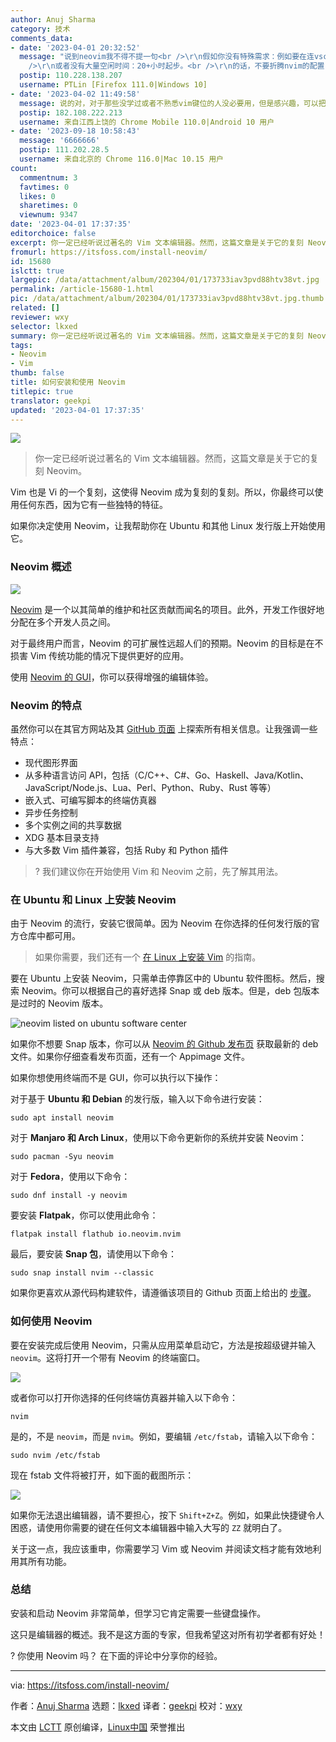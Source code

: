 ```yaml
---
author: Anuj Sharma
category: 技术
comments_data:
- date: '2023-04-01 20:32:52'
  message: "说到neovim我不得不提一句<br />\r\n假如你没有特殊需求：例如要在连vscode-server都运行不了的服务器写程序。<br
    />\r\n或者没有大量空闲时间：20+小时起步。<br />\r\n的话，不要折腾nvim的配置，实在想用最好用LunarVim这种预配置。<br />\r\n我感觉折腾nvim是最吃力不讨好的一件事，甚至再这个过程中只有折磨，很少有正面反馈。。。"
  postip: 110.228.138.207
  username: PTLin [Firefox 111.0|Windows 10]
- date: '2023-04-02 11:49:58'
  message: 说的对，对于那些没学过或者不熟悉vim键位的人没必要用，但是感兴趣，可以把本身娱乐的时间拿来折腾一下，其实很多时候配置neovim(建议不要用vim)时，都是像玩玩具一样来配置各种东西，找各种插件就像找新玩具，如果觉得不好玩就不要玩了，老老实实用vscode或其他ide。
  postip: 182.108.222.213
  username: 来自江西上饶的 Chrome Mobile 110.0|Android 10 用户
- date: '2023-09-18 10:58:43'
  message: '6666666'
  postip: 111.202.28.5
  username: 来自北京的 Chrome 116.0|Mac 10.15 用户
count:
  commentnum: 3
  favtimes: 0
  likes: 0
  sharetimes: 0
  viewnum: 9347
date: '2023-04-01 17:37:35'
editorchoice: false
excerpt: 你一定已经听说过著名的 Vim 文本编辑器。然而，这篇文章是关于它的复刻 Neovim。
fromurl: https://itsfoss.com/install-neovim/
id: 15680
islctt: true
largepic: /data/attachment/album/202304/01/173733iav3pvd88htv38vt.jpg
permalink: /article-15680-1.html
pic: /data/attachment/album/202304/01/173733iav3pvd88htv38vt.jpg.thumb.jpg
related: []
reviewer: wxy
selector: lkxed
summary: 你一定已经听说过著名的 Vim 文本编辑器。然而，这篇文章是关于它的复刻 Neovim。
tags:
- Neovim
- Vim
thumb: false
title: 如何安装和使用 Neovim
titlepic: true
translator: geekpi
updated: '2023-04-01 17:37:35'
---
```


![](/data/attachment/album/202304/01/173733iav3pvd88htv38vt.jpg)



> 
> 你一定已经听说过著名的 Vim 文本编辑器。然而，这篇文章是关于它的复刻 Neovim。
> 
> 
> 


Vim 也是 Vi 的一个复刻，这使得 Neovim 成为复刻的复刻。所以，你最终可以使用任何东西，因为它有一些独特的特征。


如果你决定使用 Neovim，让我帮助你在 Ubuntu 和其他 Linux 发行版上开始使用它。


### Neovim 概述


![](/data/attachment/album/202304/01/173735giaq9b1z6u66diw8.png)


[Neovim](https://neovim.io/?ref=itsfoss.com) 是一个以其简单的维护和社区贡献而闻名的项目。此外，开发工作很好地分配在多个开发人员之间。


对于最终用户而言，Neovim 的可扩展性远超人们的预期。Neovim 的目标是在不损害 Vim 传统功能的情况下提供更好的应用。


使用 [Neovim 的 GUI](https://itsfoss.com/neovim-gui-editors/)，你可以获得增强的编辑体验。


### Neovim 的特点


虽然你可以在其官方网站及其 [GitHub 页面](https://github.com/neovim/neovim?ref=itsfoss.com) 上探索所有相关信息。让我强调一些特点：


* 现代图形界面
* 从多种语言访问 API，包括（C/C++、C#、Go、Haskell、Java/Kotlin、JavaScript/Node.js、Lua、Perl、Python、Ruby、Rust 等等）
* 嵌入式、可编写脚本的终端仿真器
* 异步任务控制
* 多个实例之间的共享数据
* XDG 基本目录支持
* 与大多数 Vim 插件兼容，包括 Ruby 和 Python 插件



> 
> ? 我们建议你在开始使用 Vim 和 Neovim 之前，先了解其用法。
> 
> 
> 


### 在 Ubuntu 和 Linux 上安装 Neovim


由于 Neovim 的流行，安装它很简单。因为 Neovim 在你选择的任何发行版的官方仓库中都可用。



> 
> 如果你需要，我们还有一个 [在 Linux 上安装 Vim](https://itsfoss.com/install-latest-vim-ubuntu/) 的指南。
> 
> 
> 


要在 Ubuntu 上安装 Neovim，只需单击停靠区中的 Ubuntu 软件图标。然后，搜索 Neovim。你可以根据自己的喜好选择 Snap 或 deb 版本。但是，deb 包版本是过时的 Neovim 版本。


![neovim listed on ubuntu software center](/data/attachment/album/202304/01/173736ovjid66hhd9ldv1b.png)


如果你不想要 Snap 版本，你可以从 [Neovim 的 Github 发布页](https://github.com/neovim/neovim/releases/tag/stable?ref=itsfoss.com) 获取最新的 deb 文件。如果你仔细查看发布页面，还有一个 Appimage 文件。


如果你想使用终端而不是 GUI，你可以执行以下操作：


对于基于 **Ubuntu 和 Debian** 的发行版，输入以下命令进行安装：



```
sudo apt install neovim

```

对于 **Manjaro 和 Arch Linux**，使用以下命令更新你的系统并安装 Neovim：



```
sudo pacman -Syu neovim

```

对于 **Fedora**，使用以下命令：



```
sudo dnf install -y neovim

```

要安装 **Flatpak**，你可以使用此命令：



```
flatpak install flathub io.neovim.nvim

```

最后，要安装 **Snap 包**，请使用以下命令：



```
sudo snap install nvim --classic

```

如果你更喜欢从源代码构建软件，请遵循该项目的 Github 页面上给出的 [步骤](https://github.com/neovim/neovim/wiki/Installing-Neovim?ref=itsfoss.com#install-from-source)。


### 如何使用 Neovim


要在安装完成后使用 Neovim，只需从应用菜单启动它，方法是按超级键并输入 `neovim`。这将打开一个带有 Neovim 的终端窗口。


![](/data/attachment/album/202304/01/173736f23pvvzcv3zvwc6n.png)


或者你可以打开你选择的任何终端仿真器并输入以下命令：



```
nvim

```

是的，不是 `neovim`，而是 `nvim`。例如，要编辑 `/etc/fstab`，请输入以下命令：



```
sudo nvim /etc/fstab

```

现在 fstab 文件将被打开，如下面的截图所示：


![](/data/attachment/album/202304/01/173737zs5655ds6507ivod.png)


如果你无法退出编辑器，请不要担心，按下 `Shift+Z+Z`。例如，如果此快捷键令人困惑，请使用你需要的键在任何文本编辑器中输入大写的 `ZZ` 就明白了。


关于这一点，我应该重申，你需要学习 Vim 或 Neovim 并阅读文档才能有效地利用其所有功能。


### 总结


安装和启动 Neovim 非常简单，但学习它肯定需要一些键盘操作。


这只是编辑器的概述。我不是这方面的专家，但我希望这对所有初学者都有好处！


? 你使用 Neovim 吗？ 在下面的评论中分享你的经验。




---


via: <https://itsfoss.com/install-neovim/>


作者：[Anuj Sharma](https://itsfoss.com/author/anuj/) 选题：[lkxed](https://github.com/lkxed/) 译者：[geekpi](https://github.com/geekpi) 校对：[wxy](https://github.com/wxy)


本文由 [LCTT](https://github.com/LCTT/TranslateProject) 原创编译，[Linux中国](https://linux.cn/) 荣誉推出